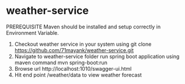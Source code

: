 # weather-service

PREREQUISITE
Maven should be installed and setup correctly in Environment Variable.

1. Checkout weather service in your system using git clone https://github.com/71mayank/weather-service.git
2. Navigate to weather-service folder run spring boot application using maven command mvn spring-boot:run
3. Browse url http://localhost:1010/swagger-ui.html
4. Hit end point /weather/data to view weather forecast

